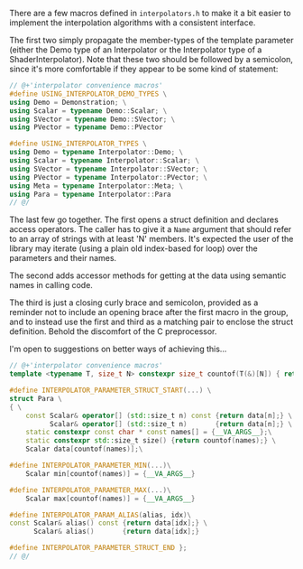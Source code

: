 There are a few macros defined in `interpolators.h` to make it a bit
easier to implement the interpolation algorithms with a consistent interface.

The first two simply propagate the member-types of the template parameter
(either the Demo type of an Interpolator or the Interpolator type of a
ShaderInterpolator). Note that these two should be followed by a semicolon,
since it's more comfortable if they appear to be some kind of statement:

```cpp
// @+'interpolator convenience macros'
#define USING_INTERPOLATOR_DEMO_TYPES \
using Demo = Demonstration; \
using Scalar = typename Demo::Scalar; \
using SVector = typename Demo::SVector; \
using PVector = typename Demo::PVector

#define USING_INTERPOLATOR_TYPES \
using Demo = typename Interpolator::Demo; \
using Scalar = typename Interpolator::Scalar; \
using SVector = typename Interpolator::SVector; \
using PVector = typename Interpolator::PVector; \
using Meta = typename Interpolator::Meta; \
using Para = typename Interpolator::Para
// @/
```

The last few go together. The first opens a struct definition and declares
access operators. The caller has to give it a `Name` argument that should
refer to an array of strings with at least 'N' members. It's expected the
user of the library may iterate (using a plain old index-based for loop)
over the parameters and their names. 

The second adds accessor methods for getting at the data using semantic names
in calling code.

The third is just a closing curly brace and semicolon, provided as a reminder
not to include an opening brace after the first macro in the group, and to
instead use the first and third as a matching pair to enclose the struct
definition. Behold the discomfort of the C preprocessor.

I'm open to suggestions on better ways of achieving this...

```cpp
// @+'interpolator convenience macros'
template <typename T, size_t N> constexpr size_t countof(T(&)[N]) { return N; }

#define INTERPOLATOR_PARAMETER_STRUCT_START(...) \
struct Para \
{ \
    const Scalar& operator[] (std::size_t n) const {return data[n];} \
          Scalar& operator[] (std::size_t n)       {return data[n];} \
    static constexpr const char * const names[] = {__VA_ARGS__};\
    static constexpr std::size_t size() {return countof(names);} \
    Scalar data[countof(names)];\

#define INTERPOLATOR_PARAMETER_MIN(...)\
    Scalar min[countof(names)] = {__VA_ARGS__}

#define INTERPOLATOR_PARAMETER_MAX(...)\
    Scalar max[countof(names)] = {__VA_ARGS__}

#define INTERPOLATOR_PARAM_ALIAS(alias, idx)\
const Scalar& alias() const {return data[idx];} \
      Scalar& alias()       {return data[idx];}

#define INTERPOLATOR_PARAMETER_STRUCT_END };
// @/
```
